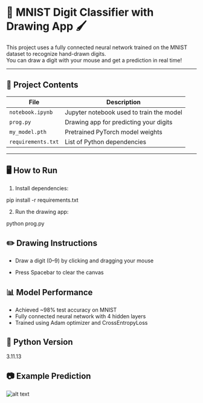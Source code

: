 # 🧠 MNIST Digit Classifier with Drawing App 🖌️

This project uses a fully connected neural network trained on the MNIST dataset to recognize hand-drawn digits.  
You can draw a digit with your mouse and get a prediction in real time!

---

## 🔧 Project Contents

| File            | Description                            |
|-----------------|----------------------------------------|
| `notebook.ipynb` | Jupyter notebook used to train the model |
| `prog.py`        | Drawing app for predicting your digits  |
| `my_model.pth`   | Pretrained PyTorch model weights        |
| `requirements.txt` | List of Python dependencies           |

---

## 🖥️ How to Run

1. Install dependencies:

pip install -r requirements.txt

2. Run the drawing app:

python prog.py

## ✏️ Drawing Instructions

* Draw a digit (0–9) by clicking and dragging your mouse

* Press Spacebar to clear the canvas

## 📊 Model Performance
* Achieved ~98% test accuracy on MNIST
* Fully connected neural network with 4 hidden layers
* Trained using Adam optimizer and CrossEntropyLoss

## 🐍 Python Version

3.11.13

## 📷 Example Prediction

![alt text](image-1.png)